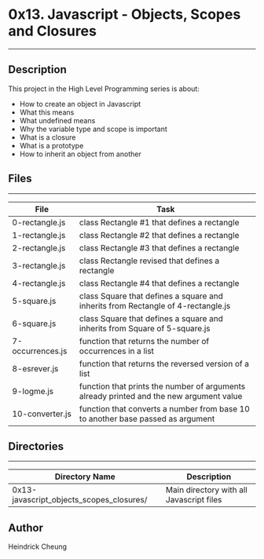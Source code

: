 # 0x13. Javascript - Objects, Scopes and Closures

---
## Description

This project in the High Level Programming series is about:
* How to create an object in Javascript
* What this means
* What undefined means
* Why the variable type and scope is important
* What is a closure
* What is a prototype
* How to inherit an object from another

## Files
---
File|Task
---|---
0-rectangle.js | class Rectangle #1 that defines a rectangle
1-rectangle.js | class Rectangle #2 that defines a rectangle
2-rectangle.js | class Rectangle #3 that defines a rectangle
3-rectangle.js | class Rectangle revised that defines a rectangle
4-rectangle.js | class Rectangle #4 that defines a rectangle
5-square.js | class Square that defines a square and inherits from Rectangle of 4-rectangle.js
6-square.js | class Square that defines a square and inherits from Square of 5-square.js
7-occurrences.js | function that returns the number of occurrences in a list
8-esrever.js | function that returns the reversed version of a list
9-logme.js | function that prints the number of arguments already printed and the new argument value
10-converter.js | function that converts a number from base 10 to another base passed as argument

## Directories
---
Directory Name | Description
---|---
0x13-javascript_objects_scopes_closures/ | Main directory with all Javascript files

## Author
Heindrick Cheung